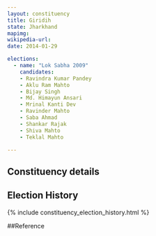 ```yaml
---
layout: constituency
title: Giridih
state: Jharkhand
mapimg: 
wikipedia-url: 
date: 2014-01-29

elections: 
  - name: "Lok Sabha 2009"
    candidates: 
    - Ravindra Kumar Pandey 
    - Aklu Ram Mahto 
    - Bijay Singh 
    - Md. Himayun Ansari 
    - Mrinal Kanti Dev 
    - Ravinder Mahto 
    - Saba Ahmad 
    - Shankar Rajak 
    - Shiva Mahto 
    - Teklal Mahto 

---
```

## Constituency details


## Election History
{% include constituency_election_history.html %}

##Reference
